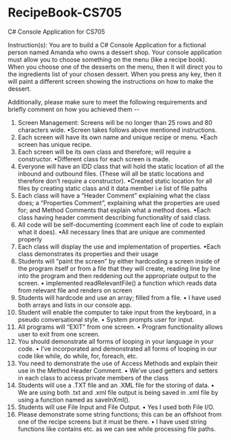# RecipeBook-CS705
C# Console Application for CS705

Instruction(s): You are to build a C# Console Application for a fictional person named Amanda who owns a dessert shop. Your console application must allow you to choose something on the menu (like a recipe book). When you choose one of the desserts on the menu, then it will direct you to the ingredients list of your chosen dessert. When you press any key, then it will paint a different screen showing the instructions on how to make the dessert. 

Additionally, please make sure to meet the following requirements and briefly comment on how you achieved them --

1. Screen Management: Screens will be no longer than 25 rows and 80 characters wide.
  •Screen takes follows above mentioned instructions.
2. Each   screen will have its own name and unique recipe or menu.
  •Each screen has unique recipe. 
3. Each   screen will be its own class and therefore; will require a constructor.
  •Different class for each screen is made.
4. Everyone   will have an IDD class that will hold the static location of all the inbound   and outbound files.  (These will    all be static locations and therefore don’t require a constructor).
  •Created static location for all files by creating static class and it data member i.e list of file paths
5. Each class will have a “Header Comment” explaining what the class does; a “Properties   Comment”, explaining what the properties are used for; and Method Comments that explain what a method does.
  •Each class having header comment describing functionality of said class.
6. All code will be self-documenting (comment each line of code to explain what it does).
  •All necessary lines that are unique are commented properly
7. Each class will display the use and implementation of properties.
  •Each class demonstrates its properties and their usage 
8. Students  will “paint the screen” by either hardcoding a screen inside of the program itself or from a file that they will    create, reading line by line into the program and then reddening out the appropriate output to the screen.
  • implemented readRelevantFile() a function which reads data from relevant file and renders on screen
9. Students will hardcode and use an array; filled from a file.
  • I have used both arrays and lists in our console app.
10. Student will enable the computer to take input from the keyboard, in a pseudo conversational style.
  • System prompts user for input.
11. All   programs will “EXIT” from one screen.
  • Program functionality allows user to exit from one screen.
12. You should demonstrate all forms of looping in your language in your code.
  • I’ve incorporated and demonstrated all forms of looping in our code like while, do while, for, foreach, etc.
13. You need to demonstrate the use of Access Methods and explain their use in the Method Header Comment.
  • We’ve used getters and setters in each class to access private members of the class
14. Students will use a .TXT file and an .XML file for the storing of data.
  • We are using both .txt and .xml file output is being saved in .xml file by using a function named as saveInXml().
15. Students will use File Input and File Output.
  • Yes I used both File I/O.
16. Please demonstrate some string functions; this can be an offshoot from one of the recipe screens but it must be there.
  • I have used string functions like contains etc. as we can see while processing file paths.



